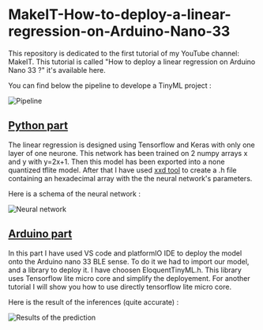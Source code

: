 # MakeIT-How-to-deploy-a-linear-regression-on-Arduino-Nano-33

This repository is dedicated to the first tutorial of my YouTube channel: MakeIT.
This tutorial is called "How to deploy a linear regression on Arduino Nano 33 ?" it's available here.

You can find below the pipeline to develope a TinyML project :

![Pipeline](https://github.com/BaptisteZloch/MakeIT-How-to-deploy-a-linear-regression-on-Arduino-Nano-33/blob/main/Pipeline.png?raw=true)


## [Python part](https://github.com/BaptisteZloch/MakeIT-How-to-deploy-a-linear-regression-on-Arduino-Nano-33/tree/main/Python%20model%20and%20files)

The linear regression is designed using Tensorflow and Keras with only one layer of one neurone. This network has been trained on 2 numpy arrays x and y with y=2x+1.
Then this model has been exported into a none quantized tflite model. After that I have used [xxd tool](https://cygwin.com/packages/summary/xxd.html) to create a .h file containing an hexadecimal array with the the neural network's parameters.

Here is a schema of the neural network :

![Neural network](https://github.com/BaptisteZloch/MakeIT-How-to-deploy-a-linear-regression-on-Arduino-Nano-33/blob/main/Python%20model%20and%20files/Neural%20network.png?raw=true)

## [Arduino part](https://github.com/BaptisteZloch/MakeIT-How-to-deploy-a-linear-regression-on-Arduino-Nano-33/tree/main/Arduino%20code/MakeIT_LinearRegression)

In this part I have used VS code and platformIO IDE to deploy the model onto the Arduino nano 33 BLE sense. To do it we had to import our model, and a library to deploy it. I have choosen EloquentTinyML.h. This library uses Tensorflow lite micro core and simplify the deployement. For another tutorial I will show you how to use directly tensorflow lite micro core.

Here is the result of the inferences (quite accurate) : 

![Results of the prediction](https://github.com/BaptisteZloch/MakeIT-How-to-deploy-a-linear-regression-on-Arduino-Nano-33/blob/main/Results.png?raw=true)
